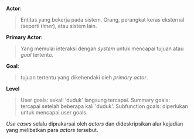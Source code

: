 **Actor**:
> Entitas yang bekerja pada sistem.
> Orang, perangkat keras eksternal (seperti _timer_), atau sistem lain.

**Primary Actor**:
> Yang memulai interaksi dengan _system_ untuk mencapai tujuan atau _goal_ tertentu.

**Goal**:
> tujuan tertentu yang dikehendaki oleh _primary actor_.

**Level**
> User goals: sekali 'duduk' langsung tercapai.
> Summary goals: tercapai setelah beberapa kali 'duduk'.
> Subfunction goals: diperlukan untuk mencapai user goals.

_Use cases_ selalu diprakarsai oleh _actors_ dan dideskripsikan alur kejadian yang melibatkan para _actors_ tersebut.